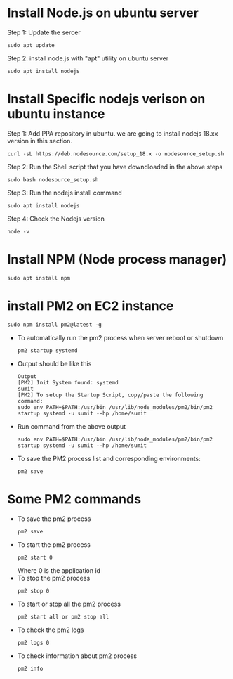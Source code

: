 # Install Node.js on ubuntu server

Step 1: Update the sercer
```
sudo apt update
```

Step 2: install node.js with "apt" utility on ubuntu server
```
sudo apt install nodejs
```
# Install Specific nodejs verison on ubuntu instance
Step 1: Add PPA repository in ubuntu. we are going to install nodejs 18.xx version in this section.
```
curl -sL https://deb.nodesource.com/setup_18.x -o nodesource_setup.sh
```
Step 2: Run the Shell script that you have downdloaded in the above steps
```
sudo bash nodesource_setup.sh
```
Step 3: Run the nodejs install command
```
sudo apt install nodejs
```
Step 4: Check the Nodejs version
```
node -v
```
# Install NPM (Node process manager)
```
sudo apt install npm
```

# install PM2 on EC2 instance
  ```
  sudo npm install pm2@latest -g
  ```
- To automatically run the pm2 process when server reboot or shutdown
  ```
  pm2 startup systemd
  ```
- Output should be like this
  ```
  Output
  [PM2] Init System found: systemd
  sumit
  [PM2] To setup the Startup Script, copy/paste the following command:
  sudo env PATH=$PATH:/usr/bin /usr/lib/node_modules/pm2/bin/pm2 startup systemd -u sumit --hp /home/sumit
  ```
- Run command from the above output 
  ```
  sudo env PATH=$PATH:/usr/bin /usr/lib/node_modules/pm2/bin/pm2 startup systemd -u sumit --hp /home/sumit
  ```
- To save the PM2 process list and corresponding environments:
  ```
  pm2 save
  ```
# Some PM2 commands
- To save the pm2 process
  ```
  pm2 save 
  ```
- To start the pm2 process
  ```
  pm2 start 0
  ```
  Where 0 is the application id
- To stop the pm2 process
  ```
  pm2 stop 0
  ```
- To start or stop all the pm2 process
  ```
  pm2 start all or pm2 stop all
  ```
- To check the pm2 logs
  ```
  pm2 logs 0
  ```
- To check information about pm2 process
  ```
  pm2 info
  ```



